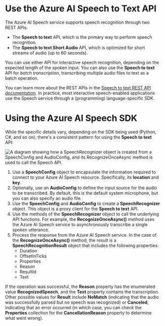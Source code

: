 
# 
# Use the Azure AI Speech to Text API

The Azure AI Speech service supports speech recognition through two REST APIs:

- The **Speech to text** API, which is the primary way to perform speech recognition.
- The **Speech to text Short Audio** API, which is optimized for short streams of audio (up to 60 seconds).

You can use either API for interactive speech recognition, depending on the expected length of the spoken input. You can also use the **Speech to text** API for *batch transcription*, transcribing multiple audio files to text as a batch operation.

You can learn more about the REST APIs in the [Speech to text REST API documentation](/en-us/azure/ai-services/speech-service/rest-speech-to-text). In practice, most interactive speech-enabled applications use the Speech service through a (programming) language-specific SDK.

## 
# Using the Azure AI Speech SDK

While the specific details vary, depending on the SDK being used (Python, C#, and so on); there's a consistent pattern for using the **Speech to text** API:

![A diagram showing how a SpeechRecognizer object is created from a SpeechConfig and AudioConfig, and its RecognizeOnceAsync method is used to call the Speech API.](../../wwl-data-ai/create-speech-enabled-apps/media/speech-to-text.png)

1. Use a **SpeechConfig** object to encapsulate the information required to connect to your Azure AI Speech resource. Specifically, its **location** and **key**.
2. Optionally, use an **AudioConfig** to define the input source for the audio to be transcribed. By default, this is the default system microphone, but you can also specify an audio file.
3. Use the **SpeechConfig** and **AudioConfig** to create a **SpeechRecognizer** object. This object is a proxy client for the **Speech to text** API.
4. Use the methods of the **SpeechRecognizer** object to call the underlying API functions. For example, the **RecognizeOnceAsync()** method uses the Azure AI Speech service to asynchronously transcribe a single spoken utterance.
5. Process the response from the Azure AI Speech service. In the case of the **RecognizeOnceAsync()** method, the result is a **SpeechRecognitionResult** object that includes the following properties:
	- Duration
	- OffsetInTicks
	- Properties
	- Reason
	- ResultId
	- Text

If the operation was successful, the **Reason** property has the enumerated value **RecognizedSpeech**, and the **Text** property contains the transcription. Other possible values for **Result** include **NoMatch** (indicating that the audio was successfully parsed but no speech was recognized) or **Canceled**, indicating that an error occurred (in which case, you can check the **Properties** collection for the **CancellationReason** property to determine what went wrong).



